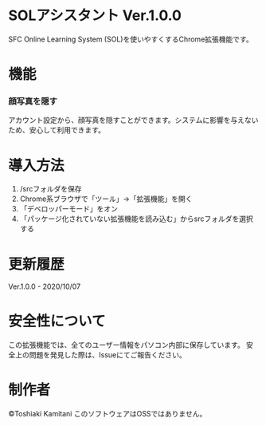 # SOLアシスタント Ver.1.0.0

SFC Online Learning System (SOL)を使いやすくするChrome拡張機能です。

# 機能

### 顔写真を隠す

アカウント設定から、顔写真を隠すことができます。システムに影響を与えないため、安心して利用できます。

# 導入方法

1. /srcフォルダを保存
1. Chrome系ブラウザで「ツール」→「拡張機能」を開く
1. 「デベロッパーモード」をオン
1. 「パッケージ化されていない拡張機能を読み込む」からsrcフォルダを選択する

# 更新履歴

Ver.1.0.0 - 2020/10/07


# 安全性について

この拡張機能では、全てのユーザー情報をパソコン内部に保存しています。
安全上の問題を発見した際は、Issueにてご報告ください。

# 制作者
©Toshiaki Kamitani
このソフトウェアはOSSではありません。